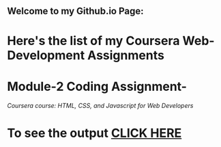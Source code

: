 ## Welcome to my Github.io Page: 


<h1>Here's the list of my Coursera Web-Development Assignments</h1>

# Module-2 Coding Assignment-

_Coursera course: HTML, CSS, and Javascript for Web Developers_

# To see the output [CLICK HERE](https://codingisfun-96.github.io/Coursera-Assignments/Module-2/)



